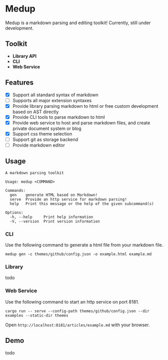 # Medup
Medup is a markdown parsing and editing toolkit! Currently, still under development.

## Toolkit
* **Library API**
* **CLI**
* **Web Service**

## Features
* [x] Support all standard syntax of markdown
* [ ] Supports all major extension syntaxes
* [x] Provide library parsing markdown to html or free custom development based on AST directly
* [x] Provide CLI tools to parse markdown to html
* [x] Provide web service to host and parse markdown files, and create private document system or blog
* [x] Support css theme selection
* [ ] Support git as storage backend
* [ ] Provide markdown editor

## Usage
```
A markdown parsing toolkit

Usage: medup <COMMAND>

Commands:
  gen    generate HTML based on Markdown!
  serve  Provide an http service for markdown parsing!
  help   Print this message or the help of the given subcommand(s)

Options:
  -h, --help     Print help information
  -V, --version  Print version information
```

### CLI

Use the following command to generate a html file from your markdown file.
```
medup gen -c themes/github/config.json -o example.html example.md
```

### Library
todo

### Web Service

Use the following command to start an http service on port 8181.
```
cargo run -- serve --config-path themes/github/config.json --dir examples --static-dir themes
```

Open `http://localhost:8181/articles/example.md` with your browser.

## Demo
todo